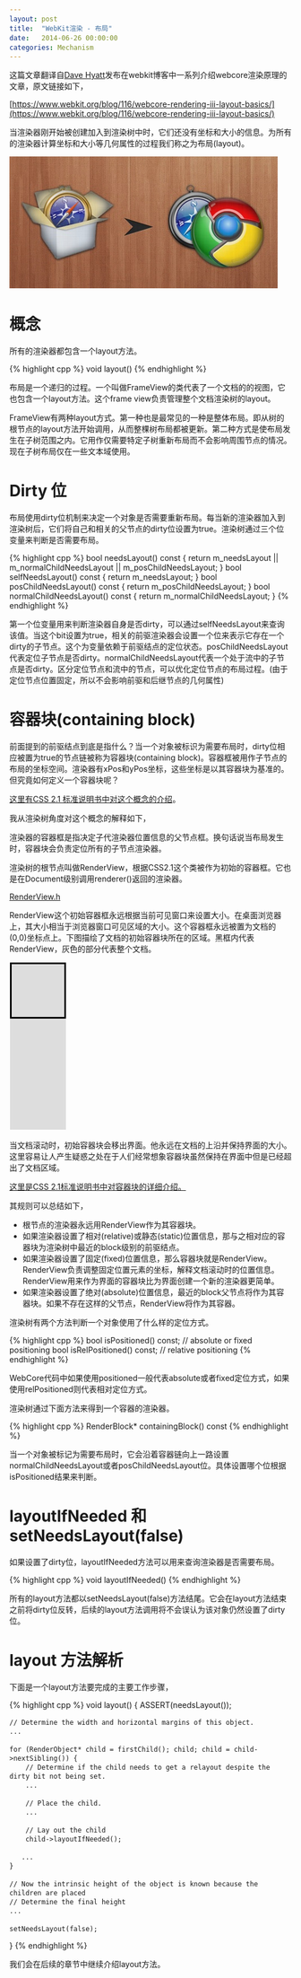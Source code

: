 ```yaml
---
layout: post
title:  "WebKit渲染 - 布局"
date:   2014-06-26 00:00:00
categories: Mechanism
---
```


这篇文章翻译自[Dave Hyatt](http://en.wikipedia.org/wiki/Dave_Hyatt)发布在webkit博客中一系列介绍webcore渲染原理的文章，原文链接如下，

[https://www.webkit.org/blog/116/webcore-rendering-iii-layout-basics/](https://www.webkit.org/blog/116/webcore-rendering-iii-layout-basics/)

当渲染器刚开始被创建加入到渲染树中时，它们还没有坐标和大小的信息。为所有的渲染器计算坐标和大小等几何属性的过程我们称之为布局(layout)。

![webkit](/assets/images/posts/webkit.jpg)

<!--more-->

# 概念

所有的渲染器都包含一个layout方法。

{% highlight cpp %}
void layout()
{% endhighlight %}

布局是一个递归的过程。一个叫做FrameView的类代表了一个文档的的视图，它也包含一个layout方法。这个frame view负责管理整个文档渲染树的layout。  

FrameView有两种layout方式。第一种也是最常见的一种是整体布局。即从树的根节点的layout方法开始调用，从而整棵树布局都被更新。第二种方式是使布局发生在子树范围之内。它用作仅需要特定子树重新布局而不会影响周围节点的情况。现在子树布局仅在一些文本域使用。

# Dirty 位

布局使用dirty位机制来决定一个对象是否需要重新布局。每当新的渲染器加入到渲染树后，它们将自己和相关的父节点的dirty位设置为true。渲染树通过三个位变量来判断是否需要布局。

{% highlight cpp %}
bool needsLayout() const { return m_needsLayout || m_normalChildNeedsLayout ||
                                  m_posChildNeedsLayout; }
bool selfNeedsLayout() const { return m_needsLayout; }
bool posChildNeedsLayout() const { return m_posChildNeedsLayout; }
bool normalChildNeedsLayout() const { return m_normalChildNeedsLayout; }
{% endhighlight %}

第一个位变量用来判断渲染器自身是否dirty，可以通过selfNeedsLayout来查询该值。当这个bit设置为true，相关的前驱渲染器会设置一个位来表示它存在一个dirty的子节点。这个为变量依赖于前驱结点的定位状态。posChildNeedsLayout代表定位子节点是否dirty。normalChildNeedsLayout代表一个处于流中的子节点是否dirty。区分定位节点和流中的节点，可以优化定位节点的布局过程。(由于定位节点位置固定，所以不会影响前驱和后继节点的几何属性)

# 容器块(containing block)

前面提到的前驱结点到底是指什么？当一个对象被标识为需要布局时，dirty位相应被置为true的节点链被称为容器块(containing block)。容器框被用作子节点的布局的坐标空间。渲染器有xPos和yPos坐标，这些坐标是以其容器块为基准的。但究竟如何定义一个容器块呢？

[这里有CSS 2.1 标准说明书中对这个概念的介绍](http://www.w3.org/TR/CSS21/visuren.html#containing-block)。

我从渲染树角度对这个概念的解释如下，

渲染器的容器框是指决定子代渲染器位置信息的父节点框。换句话说当布局发生时，容器块会负责定位所有的子节点渲染器。

渲染树的根节点叫做RenderView，根据CSS2.1这个类被作为初始的容器框。它也是在Document级别调用renderer()返回的渲染器。

[RenderView.h](http://trac.webkit.org/browser/trunk/Source/WebCore/rendering/RenderView.h)

RenderView这个初始容器框永远根据当前可见窗口来设置大小。在桌面浏览器上，其大小相当于浏览器窗口可见区域的大小。这个容器框永远被置为文档的(0,0)坐标点上。下图描绘了文档的初始容器块所在的区域。黑框内代表RenderView，灰色的部分代表整个文档。

![RenderView](/assets/images/posts/renderview.jpg)

当文档滚动时，初始容器块会移出界面。他永远在文档的上沿并保持界面的大小。这里容易让人产生疑惑之处在于人们经常想象容器块虽然保持在界面中但是已经超出了文档区域。

[这里是CSS 2.1标准说明书中对容器块的详细介绍。](http://www.w3.org/TR/CSS21/visudet.html#containing-block-details)

其规则可以总结如下，

+   根节点的渲染器永远用RenderView作为其容器块。
+   如果渲染器设置了相对(relative)或静态(static)位置信息，那与之相对应的容器块为渲染树中最近的block级别的前驱结点。
+   如果渲染器设置了固定(fixed)位置信息，那么容器块就是RenderView。RenderView负责调整固定位置元素的坐标，解释文档滚动时的位置信息。RenderView用来作为界面的容器块比为界面创建一个新的渲染器更简单。
+   如果渲染器设置了绝对(absolute)位置信息，最近的block父节点将作为其容器块。如果不存在这样的父节点，RenderView将作为其容器。

渲染树有两个方法判断一个对象使用了什么样的定位方式。

{% highlight cpp %}
bool isPositioned() const;   // absolute or fixed positioning
bool isRelPositioned() const;  // relative positioning
{% endhighlight %}

WebCore代码中如果使用positioned一般代表absolute或者fixed定位方式，如果使用relPositioned则代表相对定位方式。

渲染树通过下面方法来得到一个容器的渲染器。

{% highlight cpp %}
RenderBlock* containingBlock() const
{% endhighlight %}

当一个对象被标记为需要布局时，它会沿着容器链向上一路设置normalChildNeedsLayout或者posChildNeedsLayout位。具体设置哪个位根据isPositioned结果来判断。

# layoutIfNeeded 和 setNeedsLayout(false)

如果设置了dirty位，layoutIfNeeded方法可以用来查询渲染器是否需要布局。

{% highlight cpp %}
void layoutIfNeeded()
{% endhighlight %}

所有的layout方法都以setNeedsLayout(false)方法结尾。它会在layout方法结束之前将dirty位反转，后续的layout方法调用将不会误认为该对象仍然设置了dirty位。

# layout 方法解析

下面是一个layout方法要完成的主要工作步骤，

{% highlight cpp %}
void layout()
{
    ASSERT(needsLayout());

    // Determine the width and horizontal margins of this object.
    ...

    for (RenderObject* child = firstChild(); child; child = child->nextSibling()) {
        // Determine if the child needs to get a relayout despite the dirty bit not being set.
        ...

        // Place the child.
        ...

        // Lay out the child
        child->layoutIfNeeded();

       ...
    }

    // Now the intrinsic height of the object is known because the children are placed
    // Determine the final height
    ...

    setNeedsLayout(false);
}
{% endhighlight %}

我们会在后续的章节中继续介绍layout方法。
